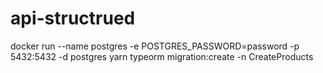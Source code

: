 # api-structrued

docker run --name postgres -e POSTGRES_PASSWORD=password -p 5432:5432 -d postgres
yarn typeorm migration:create -n CreateProducts

